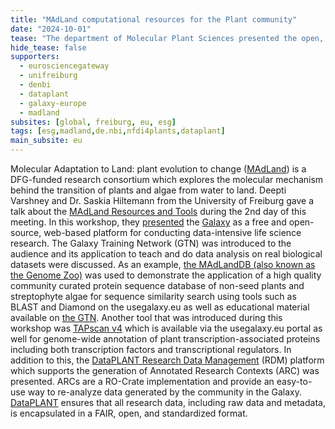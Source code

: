```yaml
---
title: "MAdLand computational resources for the Plant community"
date: "2024-10-01"
tease: "The department of Molecular Plant Sciences presented the open, FAIR, and free tools and resources available for the plant research data analysis and data management developed in the MAdLand context."
hide_tease: false
supporters:
  - eurosciencegateway
  - unifreiburg
  - denbi
  - dataplant
  - galaxy-europe
  - madland
subsites: [global, freiburg, eu, esg]
tags: [esg,madland,de.nbi,nfdi4plants,dataplant]
main_subsite: eu
---
```

Molecular Adaptation to Land: plant evolution to change ([MAdLand](https://madland.science/)) is a DFG-funded research consortium which explores the molecular mechanism behind the transition of plants and algae from water to land. Deepti Varshney and Dr. Saskia Hiltemann from the University of Freiburg gave a talk about the [MAdLand Resources and Tools](https://madland-meeting.de/assets/files/Abstract-Book_26_9_24_A4_V4.pdf) during the 2nd day of this meeting. In this workshop, they [presented](https://docs.google.com/presentation/d/10Kl4xrYIe6QfHrRhF1lqcWDF5v8_42fPa_Rs-skUUt8/edit#slide=id.g2b8b453cd39_0_164) the [Galaxy](https://usegalaxy.eu/) as a free and open-source, web-based platform for conducting data-intensive life science research. The Galaxy Training Network (GTN) was introduced to the audience and its application to teach and do data analysis on real biological datasets were discussed. As an example, [the MAdLandDB (also known as the Genome Zoo)](https://github.com/Rensing-Lab/Genome-Zoo) was used to demonstrate the application of a high quality community curated protein sequence database of non-seed plants and streptophyte algae for sequence similarity search using tools such as BLAST and Diamond on the usegalaxy.eu as well as educational material available on [the GTN](https://training.galaxyproject.org/training-material/topics/sequence-analysis/tutorials/ncbi-blast-against-the-madland/tutorial.html). Another tool that was introduced during this workshop was [TAPscan v4](https://usegalaxy.eu/root?tool_id=toolshed.g2.bx.psu.edu/repos/bgruening/tapscan/tapscan_classify/4.76+galaxy0) which is available via the usegalaxy.eu portal as well for genome-wide annotation of plant transcription-associated proteins including both transcription factors and transcriptional regulators. In addition to this, the [DataPLANT Research Data Management](https://training.galaxyproject.org/training-material/topics/fair/tutorials/dataplant-arcs/tutorial.html) (RDM) platform which supports the generation of Annotated Research Contexts (ARC) was presented. ARCs are a RO-Crate implementation and provide an easy-to-use way to re-analyze data generated by the community in the Galaxy.  [DataPLANT](https://training.galaxyproject.org/videos/watch.html?v=fair/tutorials/dataplant-arcs/slides) ensures that all research data, including raw data and metadata, is encapsulated in a FAIR, open, and standardized format.
